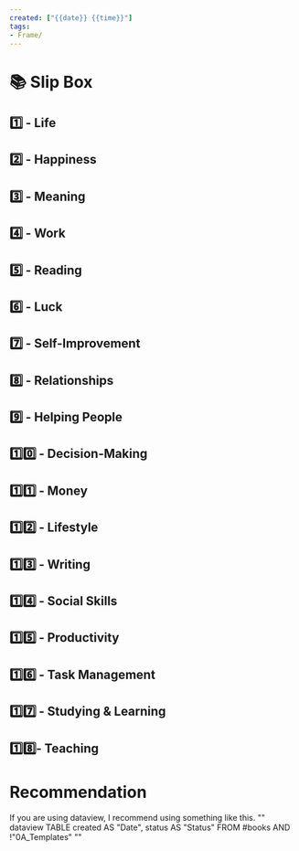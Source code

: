 ```yaml
---
created: ["{{date}} {{time}}"]
tags:
- Frame/
---
```


# 📚 Slip Box 
## 1️⃣ - Life
## 2️⃣ - Happiness
## 3️⃣ - Meaning
## 4️⃣ - Work 
## 5️⃣ - Reading
## 6️⃣ - Luck
## 7️⃣ - Self-Improvement
## 8️⃣ - Relationships
## 9️⃣ - Helping People
## 1️⃣0️⃣ - Decision-Making
## 1️⃣1️⃣ - Money
## 1️⃣2️⃣ - Lifestyle
## 1️⃣3️⃣ - Writing
## 1️⃣4️⃣ - Social Skills
## 1️⃣5️⃣ - Productivity
## 1️⃣6️⃣ - Task Management
## 1️⃣7️⃣ - Studying & Learning
## 1️⃣8️⃣- Teaching


# Recommendation

If you are using dataview, I recommend using something  like this.
""
dataview
TABLE created AS "Date", status AS "Status" FROM #books AND !"0A_Templates"
""